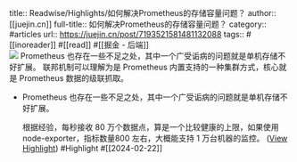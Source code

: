 title:: Readwise/Highlights/如何解决Prometheus的存储容量问题？
author:: [[juejin.cn]]
full-title:: 如何解决Prometheus的存储容量问题？
category:: #articles
url:: https://juejin.cn/post/7193521581481132088
tags:: #[[inoreader]] #[[read]] #[[掘金 - 后端]]  
![](https://readwise-assets.s3.amazonaws.com/static/images/article3.5c705a01b476.png)
Prometheus 也存在一些不足之处，其中一个广受诟病的问题就是单机存储不好扩展。 联邦机制可以理解为是 Prometheus 内置支持的一种集群方式，核心就是 Prometheus 数据的级联抓取。
- Prometheus 也存在一些不足之处，其中一个广受诟病的问题就是单机存储不好扩展。
  
  根据经验，每秒接收 80 万个数据点，算是一个比较健康的上限，如果使用 node-exporter，指标数量800 左右，大概能支持 1 万台机器的监控。 ([View Highlight](https://read.readwise.io/read/01hq7yhbq8m2ayt1pwa2asyea3)) #Highlight #[[2024-02-22]]